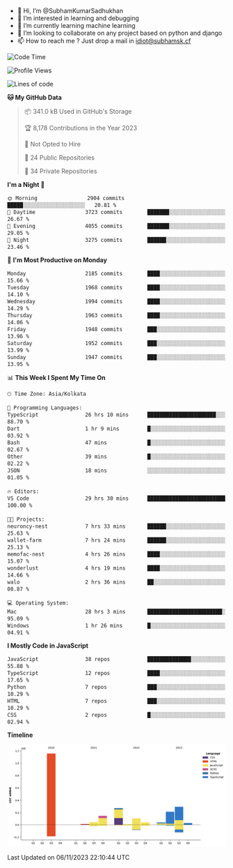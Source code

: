 - 👋 Hi, I’m @SubhamKumarSadhukhan
- 👀 I’m interested in learning and debugging
- 🌱 I’m currently learning machine learning
- 💞️ I’m looking to collaborate on any project based on python and django
- 📫 How to reach me ?
      Just drop a mail in idiot@subhamsk.cf

<!---
SubhamKumarSadhukhan/SubhamKumarSadhukhan is a ✨ special ✨ repository because its `README.md` (this file) appears on your GitHub profile.
You can click the Preview link to take a look at your changes.
--->


<!--START_SECTION:waka-->
![Code Time](http://img.shields.io/badge/Code%20Time-1%2C635%20hrs%2021%20mins-blue)

![Profile Views](http://img.shields.io/badge/Profile%20Views-1-blue)

![Lines of code](https://img.shields.io/badge/From%20Hello%20World%20I%27ve%20Written-2.3%20million%20lines%20of%20code-blue)

**🐱 My GitHub Data** 

> 📦 341.0 kB Used in GitHub's Storage 
 > 
> 🏆 8,178 Contributions in the Year 2023
 > 
> 🚫 Not Opted to Hire
 > 
> 📜 24 Public Repositories 
 > 
> 🔑 34 Private Repositories 
 > 
**I'm a Night 🦉** 

```text
🌞 Morning                2904 commits        █████░░░░░░░░░░░░░░░░░░░░   20.81 % 
🌆 Daytime                3723 commits        ███████░░░░░░░░░░░░░░░░░░   26.67 % 
🌃 Evening                4055 commits        ███████░░░░░░░░░░░░░░░░░░   29.05 % 
🌙 Night                  3275 commits        ██████░░░░░░░░░░░░░░░░░░░   23.46 % 
```
📅 **I'm Most Productive on Monday** 

```text
Monday                   2185 commits        ████░░░░░░░░░░░░░░░░░░░░░   15.66 % 
Tuesday                  1968 commits        ████░░░░░░░░░░░░░░░░░░░░░   14.10 % 
Wednesday                1994 commits        ████░░░░░░░░░░░░░░░░░░░░░   14.29 % 
Thursday                 1963 commits        ████░░░░░░░░░░░░░░░░░░░░░   14.06 % 
Friday                   1948 commits        ███░░░░░░░░░░░░░░░░░░░░░░   13.96 % 
Saturday                 1952 commits        ███░░░░░░░░░░░░░░░░░░░░░░   13.99 % 
Sunday                   1947 commits        ███░░░░░░░░░░░░░░░░░░░░░░   13.95 % 
```


📊 **This Week I Spent My Time On** 

```text
🕑︎ Time Zone: Asia/Kolkata

💬 Programming Languages: 
TypeScript               26 hrs 10 mins      ██████████████████████░░░   88.70 % 
Dart                     1 hr 9 mins         █░░░░░░░░░░░░░░░░░░░░░░░░   03.92 % 
Bash                     47 mins             █░░░░░░░░░░░░░░░░░░░░░░░░   02.67 % 
Other                    39 mins             █░░░░░░░░░░░░░░░░░░░░░░░░   02.22 % 
JSON                     18 mins             ░░░░░░░░░░░░░░░░░░░░░░░░░   01.05 % 

🔥 Editors: 
VS Code                  29 hrs 30 mins      █████████████████████████   100.00 % 

🐱‍💻 Projects: 
neuroncy-nest            7 hrs 33 mins       ██████░░░░░░░░░░░░░░░░░░░   25.63 % 
wallet-farm              7 hrs 24 mins       ██████░░░░░░░░░░░░░░░░░░░   25.13 % 
memofac-nest             4 hrs 26 mins       ████░░░░░░░░░░░░░░░░░░░░░   15.07 % 
wonderlust               4 hrs 19 mins       ████░░░░░░░░░░░░░░░░░░░░░   14.66 % 
walo                     2 hrs 36 mins       ██░░░░░░░░░░░░░░░░░░░░░░░   08.87 % 

💻 Operating System: 
Mac                      28 hrs 3 mins       ████████████████████████░   95.09 % 
Windows                  1 hr 26 mins        █░░░░░░░░░░░░░░░░░░░░░░░░   04.91 % 
```

**I Mostly Code in JavaScript** 

```text
JavaScript               38 repos            ██████████████░░░░░░░░░░░   55.88 % 
TypeScript               12 repos            ████░░░░░░░░░░░░░░░░░░░░░   17.65 % 
Python                   7 repos             ███░░░░░░░░░░░░░░░░░░░░░░   10.29 % 
HTML                     7 repos             ███░░░░░░░░░░░░░░░░░░░░░░   10.29 % 
CSS                      2 repos             █░░░░░░░░░░░░░░░░░░░░░░░░   02.94 % 
```



**Timeline**

![Lines of Code chart](https://raw.githubusercontent.com/SubhamKumarSadhukhan/SubhamKumarSadhukhan/main/assets/bar_graph.png)


 Last Updated on 06/11/2023 22:10:44 UTC
<!--END_SECTION:waka-->
